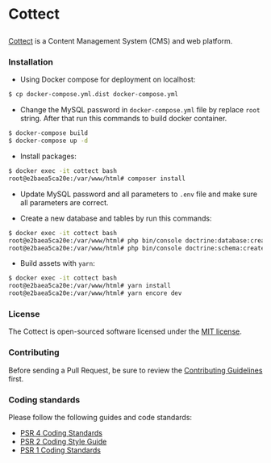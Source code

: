 Cottect	<p align="center">
========================

[Cottect](https://cottect.com) is a Content Management System (CMS) and web platform.


### Installation

* Using Docker compose for deployment on localhost:

```bash
$ cp docker-compose.yml.dist docker-compose.yml
```

* Change the MySQL password in `docker-compose.yml` file by replace `root` string. After that run this commands to build docker container.

```bash
$ docker-compose build
$ docker-compose up -d

```

* Install packages:

```bash
$ docker exec -it cottect bash
root@e2baea5ca20e:/var/www/html# composer install
```

* Update MySQL password and all parameters to `.env` file and make sure all parameters are correct.

* Create a new database and tables by run this commands:

```bash
$ docker exec -it cottect bash
root@e2baea5ca20e:/var/www/html# php bin/console doctrine:database:create
root@e2baea5ca20e:/var/www/html# php bin/console doctrine:schema:create
```

* Build assets with `yarn`:

```bash
$ docker exec -it cottect bash
root@e2baea5ca20e:/var/www/html# yarn install
root@e2baea5ca20e:/var/www/html# yarn encore dev
```

### License

The Cottect is open-sourced software licensed under the [MIT license](https://opensource.org/licenses/MIT).


### Contributing

Before sending a Pull Request, be sure to review the [Contributing Guidelines](CONTRIBUTING.md) first.

### Coding standards

Please follow the following guides and code standards:

* [PSR 4 Coding Standards](https://github.com/php-fig/fig-standards/blob/master/accepted/PSR-4-autoloader.md)
* [PSR 2 Coding Style Guide](https://github.com/php-fig/fig-standards/blob/master/accepted/PSR-2-coding-style-guide.md)
* [PSR 1 Coding Standards](https://github.com/php-fig/fig-standards/blob/master/accepted/PSR-1-basic-coding-standard.md)
